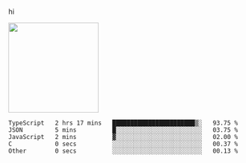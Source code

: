 hi

<img height="180em" src="https://github-readme-stats.vercel.app/api?username=AProductiveNerd&show_icons=true&hide_border=true&&count_private=true&include_all_commits=true" />

<!--START_SECTION:waka-->

```text
TypeScript   2 hrs 17 mins   ███████████████████████▒░   93.75 %
JSON         5 mins          █░░░░░░░░░░░░░░░░░░░░░░░░   03.75 %
JavaScript   2 mins          ▓░░░░░░░░░░░░░░░░░░░░░░░░   02.00 %
C            0 secs          ░░░░░░░░░░░░░░░░░░░░░░░░░   00.37 %
Other        0 secs          ░░░░░░░░░░░░░░░░░░░░░░░░░   00.13 %
```

<!--END_SECTION:waka-->
